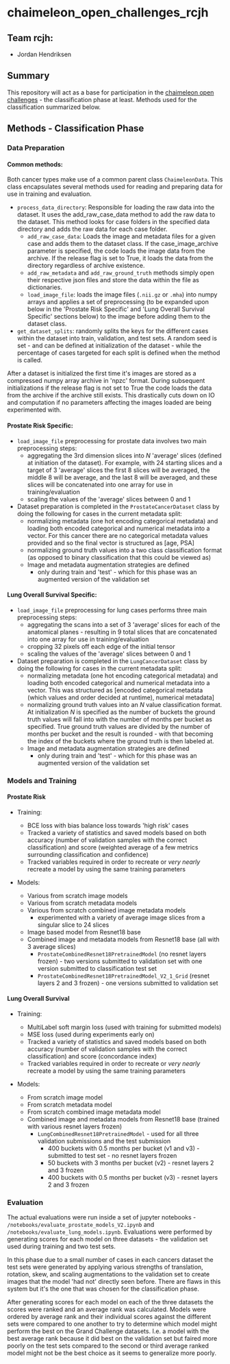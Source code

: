 # chaimeleon_open_challenges_rcjh

## Team rcjh:
- Jordan Hendriksen

## Summary

This repository will act as a base for participation in the [chaimeleon open challenges](https://chaimeleon.grand-challenge.org/overview/) - the classification phase at least. Methods used for the classification summarized below.

## Methods - Classification Phase

### Data Preparation

#### Common methods:

Both cancer types make use of a common parent class `ChaimeleonData`. This class encapsulates several methods used for reading and preparing data for use in training and evaluation.

- `process_data_directory`: Responsible for loading the raw data into the dataset. It uses the add_raw_case_data method to add the raw data to the dataset. This method looks for case folders in the specified data directory and adds the raw data for each case folder.
    - `add_raw_case_data`: Loads the image and metadata files for a given case and adds them to the dataset class. If the case_image_archive parameter is specified, the code loads the image data from the archive. If the release flag is set to True, it loads the data from the directory regardless of archive existence.
    - `add_raw_metadata` and `add_raw_ground_truth` methods simply open their respective json files and store the data within the file as dictionaries.
    - `load_image_file`: loads the image files (`.nii.gz` or `.mha`) into numpy arrays and applies a set of preprocessing (to be expanded upon below in the 'Prostate Risk Specific' and 'Lung Overall Survival Specific' sections below) to the image before adding them to the dataset class.
- `get_dataset_splits`: randomly splits the keys for the different cases within the dataset into train, validation, and test sets. A random seed is set - and can be defined at initialization of the dataset - while the percentage of cases targeted for each split is defined when the method is called.

After a dataset is initialized the first time it's images are stored as a compressed numpy array archive in 'npzc' format. During subsequent initializations if the release flag is not set to True the code loads the data from the archive if the archive still exists. This drastically cuts down on IO and computation if no parameters affecting the images loaded are being experimented with.

#### Prostate Risk Specific:

- `load_image_file` preprocessing for prostate data involves two main preprocessing steps:
    - aggregating the 3rd dimension slices into _N_ 'average' slices (defined at initiation of the dataset). For example, with 24 starting slices and a target of 3 'average' slices the first 8 slices will be averaged, the middle 8 will be average, and the last 8 will be averaged, and these slices will be concatenated into one array for use in training/evaluation
    - scaling the values of the 'average' slices between 0 and 1
- Dataset preparation is completed in the `ProstateCancerDataset` class by doing the following for cases in the current metadata split:
    - normalizing metadata (one hot encoding categorical metadata) and loading both encoded categorical and numerical metadata into a vector. For this cancer there are no categorical metadata values provided and so the final vector is structured as [age, PSA]
    - normalizing ground truth values into a two class classification format (as opposed to binary classification that this could be viewed as)
    - Image and metadata augmentation strategies are defined
        - only during train and 'test' - which for this phase was an augmented version of the validation set

#### Lung Overall Survival Specific:

- `load_image_file` preprocessing for lung cases performs three main preprocessing steps:
    - aggregating the scans into a set of 3 'average' slices for each of the anatomical planes - resulting in 9 total slices that are concatenated into one array for use in training/evaluation
    - cropping 32 pixels off each edge of the initial tensor
    - scaling the values of the 'average' slices between 0 and 1
- Dataset preparation is completed in the `LungCancerDataset` class by doing the following for cases in the current metadata split:
    - normalizing metadata (one hot encoding categorical metadata) and loading both encoded categorical and numerical metadata into a vector. This was structured as [encoded categorical metadata (which values and order decided at runtime), numerical metadata]
    - normalizing ground truth values into an _N_ value classification format. At initialization _N_ is specified as the number of buckets the ground truth values will fall into with the number of months per bucket as specified. True ground truth values are divided by the number of months per bucket and the result is rounded - with that becoming the index of the buckets where the ground truth is then labeled at.
    - Image and metadata augmentation strategies are defined
        - only during train and 'test' - which for this phase was an augmented version of the validation set

### Models and Training

#### Prostate Risk

- Training:
    - BCE loss with bias balance loss towards 'high risk' cases
    - Tracked a variety of statistics and saved models based on both accuracy (number of validation samples with the correct classification) and score (weighted average of a few metrics surrounding classification and confidence) 
    - Tracked variables required in order to recreate or _very nearly_ recreate a model by using the same training parameters

- Models:
    - Various from scratch image models
    - Various from scratch metadata models
    - Various from scratch combined image metadata models
        - experimented with a variety of average image slices from a singular slice to 24 slices
    - Image based model from Resnet18 base
    - Combined image and metadata models from Resnet18 base (all with 3 average slices)
        - `ProstateCombinedResnet18PretrainedModel` (no resnet layers frozen) - two versions submitted to validation set with one version submitted to classification test set
        - `ProstateCombinedResnet18PretrainedModel_V2_1_Grid` (resnet layers 2 and 3 frozen) - one versions submitted to validation set 

#### Lung Overall Survival

- Training:
    - MultiLabel soft margin loss (used with training for submitted models)
    - MSE loss (used during experiments early on)
    - Tracked a variety of statistics and saved models based on both accuracy (number of validation samples with the correct classification) and score (concordance index)
    - Tracked variables required in order to recreate or _very nearly_ recreate a model by using the same training parameters

- Models:
    - From scratch image model
    - From scratch metadata model
    - From scratch combined image metadata model
    - Combined image and metadata models from Resnet18 base (trained with various resnet layers frozen)
        - `LungCombinedResnet18PretrainedModel` - used for all three validation submissions and the test submission
            - 400 buckets with 0.5 months per bucket (v1 and v3) - submitted to test set - no resnet layers frozen
            - 50 buckets with 3 months per bucket (v2) - resnet layers 2 and 3 frozen
            - 400 buckets with 0.5 months per bucket (v3) - resnet layers 2 and 3 frozen

### Evaluation

The actual evaluations were run inside a set of jupyter notebooks - `/notebooks/evaluate_prostate_models_V2.ipynb` and `/notebooks/evaluate_lung_models.ipynb`. Evaluations were performed by generating scores for each model on three datasets - the validation set used during training and two test sets. 

In this phase due to a small number of cases in each cancers dataset the test sets were generated by applying various strengths of translation, rotation, skew, and scaling augmentations to the validation set to create images that the model 'had not' directly seen before. There are flaws in this system but it's the one that was chosen for the classification phase.

After generating scores for each model on each of the three datasets the scores were ranked and an average rank was calculated. Models were ordered by average rank and their individual scores against the different sets were compared to one another to try to determine which model might perform the best on the Grand Challenge datasets. I.e. a model with the best average rank because it did best on the validation set but faired more poorly on the test sets compared to the second or third average ranked model might not be the best choice as it seems to generalize more poorly.